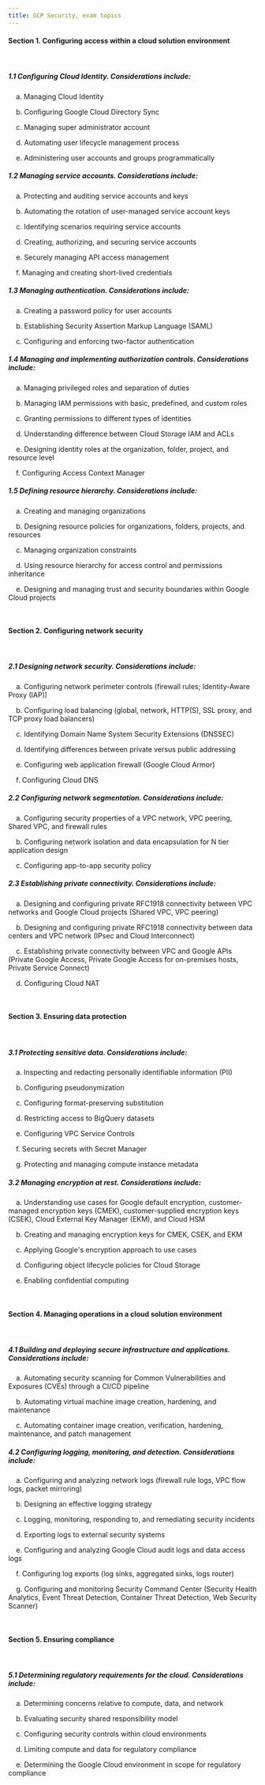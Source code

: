 ```yaml
---
title: GCP Security, exam topics
---
```


<h4 id="bkmrk-section-1.-configuri" class="cws-headline--headline-5" data-text="Section 1. Configuring                     access within a cloud solution environment">Section 1. Configuring access within a cloud solution environment</h4>
<p id="bkmrk--1"><br></p>
<h5 id="bkmrk-1.1-configuring-clou">1.1 Configuring Cloud Identity. Considerations include:</h5>
<p id="bkmrk-%C2%A0-%C2%A0-a.-managing-clou">&nbsp; &nbsp; a. Managing Cloud Identity</p>
<p id="bkmrk-%C2%A0-%C2%A0-b.-configuring-g">&nbsp; &nbsp; b. Configuring Google Cloud Directory Sync</p>
<p id="bkmrk-%C2%A0-%C2%A0-c.-managing-supe">&nbsp; &nbsp; c. Managing super administrator account</p>
<p id="bkmrk-%C2%A0-%C2%A0-d.-automating-us">&nbsp; &nbsp; d. Automating user lifecycle management process</p>
<p id="bkmrk-%C2%A0-%C2%A0-e.-administering">&nbsp; &nbsp; e. Administering user accounts and groups programmatically</p>
<h5 id="bkmrk-1.2-managing-service">1.2 Managing service accounts. Considerations include:</h5>
<p id="bkmrk-%C2%A0-%C2%A0-a.-protecting-an">&nbsp; &nbsp; a. Protecting and auditing service accounts and keys</p>
<p id="bkmrk-%C2%A0-%C2%A0-b.-automating-th">&nbsp; &nbsp; b. Automating the rotation of user-managed service account keys</p>
<p id="bkmrk-%C2%A0-%C2%A0-c.-identifying-s">&nbsp; &nbsp; c. Identifying scenarios requiring service accounts</p>
<p id="bkmrk-%C2%A0-%C2%A0-d.-creating%2C-aut">&nbsp; &nbsp; d. Creating, authorizing, and securing service accounts</p>
<p id="bkmrk-%C2%A0-%C2%A0-e.-securely-mana">&nbsp; &nbsp; e. Securely managing API access management</p>
<p id="bkmrk-%C2%A0-%C2%A0-f.-managing-and-">&nbsp; &nbsp; f. Managing and creating short-lived credentials</p>
<h5 id="bkmrk-1.3-managing-authent">1.3 Managing authentication. Considerations include:</h5>
<p id="bkmrk-%C2%A0-%C2%A0-a.-creating-a-pa">&nbsp; &nbsp; a. Creating a password policy for user accounts</p>
<p id="bkmrk-%C2%A0-%C2%A0-b.-establishing-">&nbsp; &nbsp; b. Establishing Security Assertion Markup Language (SAML)</p>
<p id="bkmrk-%C2%A0-%C2%A0-c.-configuring-a">&nbsp; &nbsp; c. Configuring and enforcing two-factor authentication</p>
<h5 id="bkmrk-1.4-managing-and-imp">1.4 Managing and implementing authorization controls. Considerations include:</h5>
<p id="bkmrk-%C2%A0-%C2%A0-a.-managing-priv">&nbsp; &nbsp; a. Managing privileged roles and separation of duties</p>
<p id="bkmrk-%C2%A0-%C2%A0-b.-managing-iam-">&nbsp; &nbsp; b. Managing IAM permissions with basic, predefined, and custom roles</p>
<p id="bkmrk-%C2%A0-%C2%A0-c.-granting-perm">&nbsp; &nbsp; c. Granting permissions to different types of identities</p>
<p id="bkmrk-%C2%A0-%C2%A0-d.-understanding">&nbsp; &nbsp; d. Understanding difference between Cloud Storage IAM and ACLs</p>
<p id="bkmrk-%C2%A0-%C2%A0-e.-designing-ide">&nbsp; &nbsp; e. Designing identity roles at the organization, folder, project, and resource level</p>
<p id="bkmrk-%C2%A0-%C2%A0-f.-configuring-a">&nbsp; &nbsp; f. Configuring Access Context Manager</p>
<h5 id="bkmrk-1.5-defining-resourc">1.5 Defining resource hierarchy. Considerations include:</h5>
<p id="bkmrk-%C2%A0-%C2%A0-a.-creating-and-">&nbsp; &nbsp; a. Creating and managing organizations</p>
<p id="bkmrk-%C2%A0-%C2%A0-b.-designing-res">&nbsp; &nbsp; b. Designing resource policies for organizations, folders, projects, and resources</p>
<p id="bkmrk-%C2%A0-%C2%A0-c.-managing-orga">&nbsp; &nbsp; c. Managing organization constraints</p>
<p id="bkmrk-%C2%A0-%C2%A0-d.-using-resourc">&nbsp; &nbsp; d. Using resource hierarchy for access control and permissions inheritance</p>
<p id="bkmrk-%C2%A0-%C2%A0-e.-designing-and">&nbsp; &nbsp; e. Designing and managing trust and security boundaries within Google Cloud projects</p>
<p id="bkmrk--2"><br></p>
<h4 id="bkmrk-section-2.-configuri" class="cws-headline--headline-5" data-text="Section 2. Configuring                     network security">Section 2. Configuring network security</h4>
<p id="bkmrk--3"><br></p>
<h5 id="bkmrk-2.1-designing-networ">2.1 Designing network security. Considerations include:</h5>
<p id="bkmrk-%C2%A0-%C2%A0-a.-configuring-n">&nbsp; &nbsp; a. Configuring network perimeter controls (firewall rules; Identity-Aware Proxy (IAP))</p>
<p id="bkmrk-%C2%A0-%C2%A0-b.-configuring-l">&nbsp; &nbsp; b. Configuring load balancing (global, network, HTTP(S), SSL proxy, and TCP proxy load balancers)</p>
<p id="bkmrk-%C2%A0-%C2%A0-c.-identifying-d">&nbsp; &nbsp; c. Identifying Domain Name System Security Extensions (DNSSEC)</p>
<p id="bkmrk-%C2%A0-%C2%A0-d.-identifying-d">&nbsp; &nbsp; d. Identifying differences between private versus public addressing</p>
<p id="bkmrk-%C2%A0-%C2%A0-e.-configuring-w">&nbsp; &nbsp; e. Configuring web application firewall (Google Cloud Armor)</p>
<p id="bkmrk-%C2%A0-%C2%A0-f.-configuring-c">&nbsp; &nbsp; f. Configuring Cloud DNS</p>
<h5 id="bkmrk-2.2-configuring-netw">2.2 Configuring network segmentation. Considerations include:</h5>
<p id="bkmrk-%C2%A0-%C2%A0-a.-configuring-s">&nbsp; &nbsp; a. Configuring security properties of a VPC network, VPC peering, Shared VPC, and firewall rules</p>
<p id="bkmrk-%C2%A0-%C2%A0-b.-configuring-n">&nbsp; &nbsp; b. Configuring network isolation and data encapsulation for N tier application design</p>
<p id="bkmrk-%C2%A0-%C2%A0-c.-configuring-a-0">&nbsp; &nbsp; c. Configuring app-to-app security policy</p>
<h5 id="bkmrk-2.3-establishing-pri">2.3 Establishing private connectivity. Considerations include:</h5>
<p id="bkmrk-%C2%A0-%C2%A0-a.-designing-and">&nbsp; &nbsp; a. Designing and configuring private RFC1918 connectivity between VPC networks and Google Cloud projects (Shared VPC, VPC peering)</p>
<p id="bkmrk-%C2%A0-%C2%A0-b.-designing-and">&nbsp; &nbsp; b. Designing and configuring private RFC1918 connectivity between data centers and VPC network (IPsec and Cloud Interconnect)</p>
<p id="bkmrk-%C2%A0-%C2%A0-c.-establishing-">&nbsp; &nbsp; c. Establishing private connectivity between VPC and Google APIs (Private Google Access, Private Google Access for on-premises hosts, Private Service Connect)</p>
<p id="bkmrk-%C2%A0-%C2%A0-d.-configuring-c">&nbsp; &nbsp; d. Configuring Cloud NAT</p>
<p id="bkmrk--4"><br></p>
<h4 id="bkmrk-section-3.-ensuring-" class="cws-headline--headline-5" data-text="Section 3. Ensuring data                     protection">Section 3. Ensuring data protection</h4>
<p id="bkmrk--5"><br></p>
<h5 id="bkmrk-3.1-protecting-sensi">3.1 Protecting sensitive data. Considerations include:</h5>
<p id="bkmrk-%C2%A0-%C2%A0-a.-inspecting-an">&nbsp; &nbsp; a. Inspecting and redacting personally identifiable information (PII)</p>
<p id="bkmrk-%C2%A0-%C2%A0-b.-configuring-p">&nbsp; &nbsp; b. Configuring pseudonymization</p>
<p id="bkmrk-%C2%A0-%C2%A0-c.-configuring-f">&nbsp; &nbsp; c. Configuring format-preserving substitution</p>
<p id="bkmrk-%C2%A0-%C2%A0-d.-restricting-a">&nbsp; &nbsp; d. Restricting access to BigQuery datasets</p>
<p id="bkmrk-%C2%A0-%C2%A0-e.-configuring-v">&nbsp; &nbsp; e. Configuring VPC Service Controls</p>
<p id="bkmrk-%C2%A0-%C2%A0-f.-securing-secr">&nbsp; &nbsp; f. Securing secrets with Secret Manager</p>
<p id="bkmrk-%C2%A0-%C2%A0-g.-protecting-an">&nbsp; &nbsp; g. Protecting and managing compute instance metadata</p>
<h5 id="bkmrk-3.2-managing-encrypt">3.2 Managing encryption at rest. Considerations include:</h5>
<p id="bkmrk-%C2%A0-%C2%A0-a.-understanding">&nbsp; &nbsp; a. Understanding use cases for Google default encryption, customer-managed encryption keys (CMEK), customer-supplied encryption keys (CSEK), Cloud External Key Manager (EKM), and Cloud HSM</p>
<p id="bkmrk-%C2%A0-%C2%A0-b.-creating-and-">&nbsp; &nbsp; b. Creating and managing encryption keys for CMEK, CSEK, and EKM</p>
<p id="bkmrk-%C2%A0-%C2%A0-c.-applying-goog">&nbsp; &nbsp; c. Applying Google's encryption approach to use cases</p>
<p id="bkmrk-%C2%A0-%C2%A0-d.-configuring-o">&nbsp; &nbsp; d. Configuring object lifecycle policies for Cloud Storage</p>
<p id="bkmrk-%C2%A0-%C2%A0-e.-enabling-conf">&nbsp; &nbsp; e. Enabling confidential computing</p>
<p id="bkmrk--6"><br></p>
<h4 id="bkmrk-section-4.-managing-" class="cws-headline--headline-5" data-text="Section 4. Managing                     operations in a cloud solution environment">Section 4. Managing operations in a cloud solution environment</h4>
<p id="bkmrk--7"><br></p>
<h5 id="bkmrk-4.1-building-and-dep">4.1 Building and deploying secure infrastructure and applications. Considerations include:</h5>
<p id="bkmrk-%C2%A0-%C2%A0-a.-automating-se">&nbsp; &nbsp; a. Automating security scanning for Common Vulnerabilities and Exposures (CVEs) through a CI/CD pipeline</p>
<p id="bkmrk-%C2%A0-%C2%A0-b.-automating-vi">&nbsp; &nbsp; b. Automating virtual machine image creation, hardening, and maintenance</p>
<p id="bkmrk-%C2%A0-%C2%A0-c.-automating-co">&nbsp; &nbsp; c. Automating container image creation, verification, hardening, maintenance, and patch management</p>
<h5 id="bkmrk-4.2-configuring-logg">4.2 Configuring logging, monitoring, and detection. Considerations include:</h5>
<p id="bkmrk-%C2%A0-%C2%A0-a.-configuring-a">&nbsp; &nbsp; a. Configuring and analyzing network logs (firewall rule logs, VPC flow logs, packet mirroring)</p>
<p id="bkmrk-%C2%A0-%C2%A0-b.-designing-an-">&nbsp; &nbsp; b. Designing an effective logging strategy</p>
<p id="bkmrk-%C2%A0-%C2%A0-c.-logging%2C-moni">&nbsp; &nbsp; c. Logging, monitoring, responding to, and remediating security incidents</p>
<p id="bkmrk-%C2%A0-%C2%A0-d.-exporting-log">&nbsp; &nbsp; d. Exporting logs to external security systems</p>
<p id="bkmrk-%C2%A0-%C2%A0-e.-configuring-a">&nbsp; &nbsp; e. Configuring and analyzing Google Cloud audit logs and data access logs</p>
<p id="bkmrk-%C2%A0-%C2%A0-f.-configuring-l">&nbsp; &nbsp; f. Configuring log exports (log sinks, aggregated sinks, logs router)</p>
<p id="bkmrk-%C2%A0-%C2%A0-g.-configuring-a">&nbsp; &nbsp; g. Configuring and monitoring Security Command Center (Security Health Analytics, Event Threat Detection, Container Threat Detection, Web Security Scanner)</p>
<p id="bkmrk--8"><br></p>
<h4 id="bkmrk-section-5.-ensuring-" class="cws-headline--headline-5" data-text="Section 5. Ensuring                     compliance">Section 5. Ensuring compliance</h4>
<p id="bkmrk--9"><br></p>
<h5 id="bkmrk-5.1-determining-regu">5.1 Determining regulatory requirements for the cloud. Considerations include:</h5>
<p id="bkmrk-%C2%A0-%C2%A0-a.-determining-c">&nbsp; &nbsp; a. Determining concerns relative to compute, data, and network</p>
<p id="bkmrk-%C2%A0-%C2%A0-b.-evaluating-se">&nbsp; &nbsp; b. Evaluating security shared responsibility model</p>
<p id="bkmrk-%C2%A0-%C2%A0-c.-configuring-s">&nbsp; &nbsp; c. Configuring security controls within cloud environments</p>
<p id="bkmrk-%C2%A0-%C2%A0-d.-limiting-comp">&nbsp; &nbsp; d. Limiting compute and data for regulatory compliance</p>
<p id="bkmrk-%C2%A0-%C2%A0-e.-determining-t">&nbsp; &nbsp; e. Determining the Google Cloud environment in scope for regulatory compliance</p>